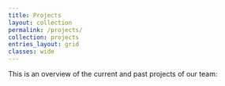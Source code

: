 ```yaml
---
title: Projects
layout: collection
permalink: /projects/
collection: projects
entries_layout: grid
classes: wide
---
```


This is an overview of the current and past projects of our team:
